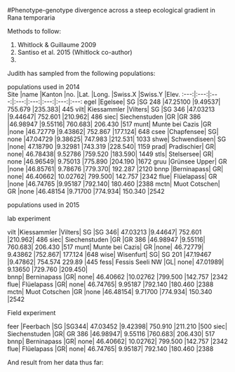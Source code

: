 #Phenotype-genotype divergence across a steep ecological gradient in Rana temporaria

Methods to follow: 

1. Whitlock & Guillaume 2009
2. Santiso et al. 2015 (Whitlock co-author)
3. 



Judith has sampled from the following populations:

populations used in 2014								
Site	|name	|Kanton	|no.	|Lat.	|Long.	|Swiss.X	|Swiss.Y	|Elev.
:---:|:---:|:---:|:---:|:---:|:---:|:---:|:---:
egel	|Egelsee|	SG	|SG 248	|47.25100	|9.49537|	755.679	|235.383|	445
vilt|	Kiessammler |Vilters|	SG	|SG 346	|47.03213	|9.44647|	752.601	|210.962|	486
siec|	Siechenstuden	|GR	|GR 386	|46.98947	|9.55116|	760.683|	206.430	|517
munt|	Munte bei Cazis	|GR	|none	|46.72779	|9.43862|	752.867	|177.124|	648
csee	|Chapfensee|	SG|	none	|47.04729	|9.38625|	747.983	|212.531|	1033
shwe|	Schwendiseen|	SG	|none|	47.18790	|9.32981	|743.319	|228.540|	1159
prad|	Pradischier|	GR|	none|	46.78438|	9.52786	|759.520	|183.590|	1449
stls|	Stelsersee|	GR|	none	|46.96549|	9.75013	|775.890	|204.190	|1672
gruu	|Grünsee Upper|	GR	|none	|46.85761|	9.78676	|779.370|	192.287	|2120
bnnp	|Berninapass|	GR|	none|	46.40662|	10.02762|	799.500|	142.757	|2342
flue|	Flüelapass|	GR	|none	|46.74765	|9.95187	|792.140|	180.460	|2388
mctn|	Muot Cotschen|	GR	|none	|46.48154	|9.71700	|774.934|	150.340	|2542
								
								
populations used in 2015		

lab experiment								

vilt	|Kiessammler |Vilters|	SG	|SG 346|	47.03213	|9.44647|	752.601	|210.962|	486
siec|	Siechenstuden	|GR	|GR 386	|46.98947	|9.55116|	760.683|	206.430	|517
munt|	Munte bei Cazis|	GR	|none|	46.72779|	9.43862	|752.867|	177.124	|648
wise|	Wisenfurt|	SG|	SG 201	|47.19467	|9.47862|	754.574	229.89	|445
fess|	Fessis Seeli NW	|GL|	none|	47.01989|	9.13650	|729.760	|209.450|	
bnnp|	Berninapass	|GR|	none|	46.40662	|10.02762	|799.500	|142.757	|2342
flue|	Flüelapass	|GR|	none|	46.74765|	9.95187	|792.140	|180.460	|2388
mctn|	Muot Cotschen	|GR	|none	|46.48154|	9.71700	|774.934|	150.340	|2542
								
Field experiment

feer	|Feerbach	|SG	|SG344|	47.03452	|9.42398|	750.910	|211.210	|500
siec|	Siechenstuden	|GR|	GR 386	|46.98947|	9.55116	|760.683|	206.430|	517
bnnp|	Berninapass	|GR|	none|	46.40662|	10.02762|	799.500	|142.757	|2342
flue|	Flüelapass	|GR|	none|	46.74765|	9.95187|	792.140	|180.460	|2388


And result from her data thus far: 



